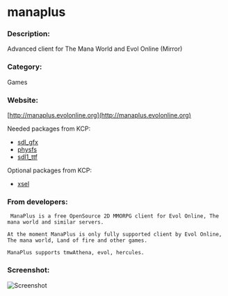 # manaplus

### Description:
Advanced client for The Mana World and Evol Online (Mirror)

### Category:
Games

### Website:
[http://manaplus.evolonline.org](http://manaplus.evolonline.org)

Needed packages from KCP:
* [sdl_gfx](https://github.com/KaOS-Community-Packages/sdl_gfx)
* [physfs](https://github.com/KaOS-Community-Packages/physfs)
* [sdl1_ttf](https://github.com/KaOS-Community-Packages/sdl1_ttf)

Optional packages from KCP:
* [xsel](https://github.com/KaOS-Community-Packages/xsel)

### From developers:
```
 ManaPlus is a free OpenSource 2D MMORPG client for Evol Online, The mana world and similar servers.

At the moment ManaPlus is only fully supported client by Evol Online, The mana world, Land of fire and other games.

ManaPlus supports tmwAthena, evol, hercules. 
```

### Screenshot:
![Screenshot](http://wiki.evolonline.org/_media/artis3.png)
